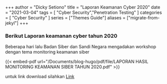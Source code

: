 +++
author = "Dicky Setiono"
title = "Laporan Keamanan Cyber 2020"
date = "2021-03-04"
tags = [ "Cyber Security","Penetration Testing" ]
categories = [ "Cyber Security" ]
series = ["Themes Guide"] 
aliases = ["migrate-from-jekyl"]
+++

### Berikut Laporan keamanan cyber tahun 2020

Beberapa hari lalu Badan Siber dan Sandi Negara mengadakan workshop dengan tema monitoring keamanan siber

{{< embed-pdf url="/Documents/blog-hugo/pdf/file/LAPORAN HASIL MONITORING KEAMANAN SIBER TAHUN 2020.pdf" >}}

untuk link download silahkan [Link](https://cloud.bssn.go.id/s/ZSdfebRTKW7p8nW)